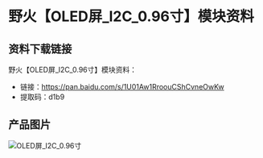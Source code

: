 [](野火【OLED屏_I2C_0.96寸】模块资料)

# 野火【OLED屏_I2C_0.96寸】模块资料
## 资料下载链接
野火【OLED屏_I2C_0.96寸】模块资料：
* 链接：https://pan.baidu.com/s/1U01Aw1RroouCShCvneOwKw 
* 提取码：d1b9 

## 产品图片
![OLED屏_I2C_0.96寸](https://raw.githubusercontent.com/wiki/Embdefire/products/images/模块产品/屏幕/OLED屏_I2C_0.96寸.jpg)
